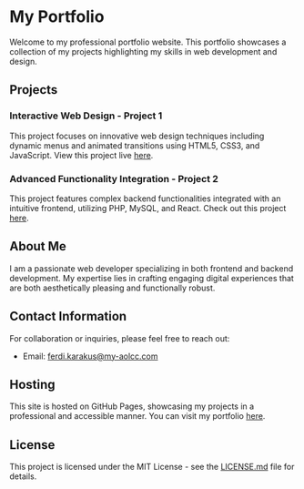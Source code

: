 # My Portfolio

Welcome to my professional portfolio website. This portfolio showcases a collection of my projects highlighting my skills in web development and design.

## Projects

### Interactive Web Design - Project 1
This project focuses on innovative web design techniques including dynamic menus and animated transitions using HTML5, CSS3, and JavaScript. View this project live [here](https://github.com/ferdikarakus).

### Advanced Functionality Integration - Project 2
This project features complex backend functionalities integrated with an intuitive frontend, utilizing PHP, MySQL, and React. Check out this project [here](https://github.com/ferdikarakus).

## About Me

I am a passionate web developer specializing in both frontend and backend development. My expertise lies in crafting engaging digital experiences that are both aesthetically pleasing and functionally robust.

## Contact Information

For collaboration or inquiries, please feel free to reach out:
- Email: [ferdi.karakus@my-aolcc.com](mailto:ferdi.karakus@my-aolcc.com)

## Hosting

This site is hosted on GitHub Pages, showcasing my projects in a professional and accessible manner. You can visit my portfolio [here](https://github.com/ferdikarakus).

## License

This project is licensed under the MIT License - see the [LICENSE.md](LICENSE.md) file for details.
